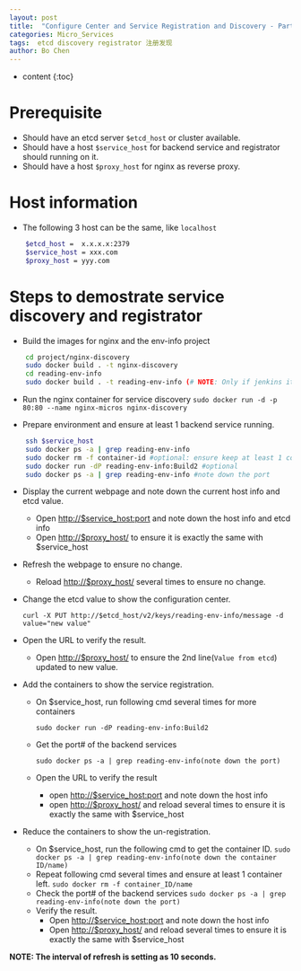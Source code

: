 ```yaml
---
layout: post
title:  "Configure Center and Service Registration and Discovery - Part 2"
categories: Micro_Services
tags:  etcd discovery registrator 注册发现
author: Bo Chen
---
```


* content
{:toc}

# Prerequisite

* Should have an etcd server `$etcd_host` or cluster available.
* Should have a host `$service_host` for backend service and registrator should running on it.
* Should have a host `$proxy_host` for nginx as reverse proxy.

# Host information

* The following 3 host can be the same, like `localhost`

```bash
    $etcd_host =  x.x.x.x:2379
    $service_host = xxx.com
    $proxy_host = yyy.com
```

# Steps to demostrate service discovery and registrator

* Build the images for nginx and the env-info project

```bash
    cd project/nginx-discovery
    sudo docker build . -t nginx-discovery
    cd reading-env-info
    sudo docker build . -t reading-env-info (# NOTE: Only if jenkins item not work)
```

* Run the nginx container for service discovery
    `sudo docker run -d -p 80:80 --name nginx-micros nginx-discovery`

* Prepare environment and ensure at least 1 backend service running.

```bash
    ssh $service_host
    sudo docker ps -a | grep reading-env-info
    sudo docker rm -f container-id #optional: ensure keep at least 1 container alive
    sudo docker run -dP reading-env-info:Build2 #optional
    sudo docker ps -a | grep reading-env-info #note down the port
```

* Display the current webpage and note down the current host info and etcd value.

  * Open <http://$service_host:port> and note down the host info and etcd info
  * Open <http://$proxy_host/> to ensure it is exactly the same with $service_host

* Refresh the webpage to ensure no change.

  * Reload <http://$proxy_host/> several times to ensure no change.

* Change the etcd value to show the configuration center.

    `curl -X PUT http://$etcd_host/v2/keys/reading-env-info/message -d value="new value"`

* Open the URL to verify the result.

  * Open <http://$proxy_host/> to ensure the 2nd line(`Value from etcd`) updated to new value.

* Add the containers to show the service registration.

  * On $service_host, run following cmd several times for more containers

    `sudo docker run -dP reading-env-info:Build2`

  * Get the port# of the backend services

    `sudo docker ps -a | grep reading-env-info(note down the port)`

  * Open the URL to verify the result

    * open <http://$service_host:port> and note down the host info
    * open <http://$proxy_host/> and reload several times to ensure it is exactly the same with $service_host

* Reduce the containers to show the un-registration.

  * On $service_host, run the following cmd to get the container ID.
    ```sudo docker ps -a | grep reading-env-info(note down the container ID/name)```
  * Repeat following cmd several times and ensure at least 1 container left.
    ```sudo docker rm -f container_ID/name```
  * Check the port# of the backend services
    ```sudo docker ps -a | grep reading-env-info(note down the port)```
  * Verify the result.
    * Open <http://$service_host:port> and note down the host info
    * Open <http://$proxy_host/> and reload several times to ensure it is exactly the same with $service_host

**NOTE: The interval of refresh is setting as 10 seconds.**